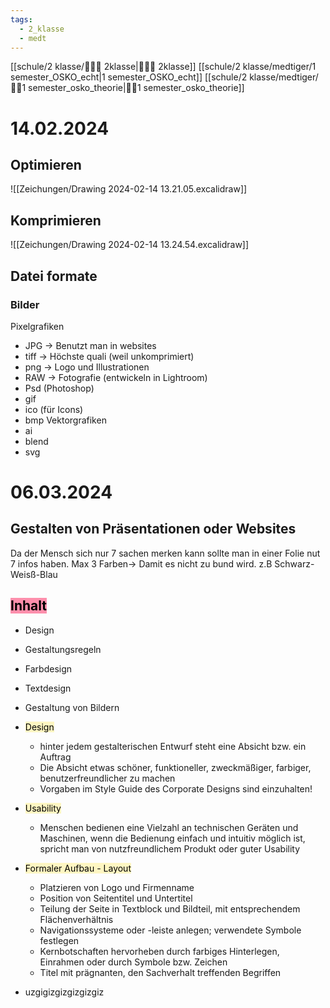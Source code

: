 ```yaml
---
tags:
  - 2_klasse
  - medt
---
```

[[schule/2 klasse/🙋🏿‍♂️ 2klasse|🙋🏿‍♂️ 2klasse]]
[[schule/2 klasse/medtiger/1 semester_OSKO_echt|1 semester_OSKO_echt]]
[[schule/2 klasse/medtiger/🐻‍❄️1 semester_osko_theorie|🐻‍❄️1 semester_osko_theorie]]

# 14.02.2024
## Optimieren

![[Zeichungen/Drawing 2024-02-14 13.21.05.excalidraw]]

## Komprimieren

![[Zeichungen/Drawing 2024-02-14 13.24.54.excalidraw]]

## Datei formate
### Bilder
Pixelgrafiken
- JPG → Benutzt man in websites
- tiff → Höchste quali (weil unkomprimiert)
- png → Logo und Illustrationen
- RAW → Fotografie (entwickeln in Lightroom)
- Psd (Photoshop)
- gif
- ico (für Icons)
- bmp
Vektorgrafiken
- ai
- blend
- svg


# 06.03.2024

## Gestalten von Präsentationen oder Websites

Da der Mensch sich nur 7 sachen merken kann sollte man in einer Folie nut 7 infos haben.
Max 3 Farben→ Damit es nicht zu bund wird. z.B Schwarz-Weisß-Blau

## <mark style="background: #FF5582A6;">Inhalt</mark> 
- Design
- Gestaltungsregeln
- Farbdesign
- Textdesign
- Gestaltung von Bildern


- <mark style="background: #FFF3A3A6;">Design</mark>
	- hinter jedem gestalterischen Entwurf steht eine Absicht bzw. ein Auftrag
	- Die Absicht etwas schöner, funktioneller, zweckmäßiger, farbiger, benutzerfreundlicher zu machen
	- Vorgaben im Style Guide des Corporate Designs sind einzuhalten!
- <mark style="background: #FFF3A3A6;">Usability</mark>
	- Menschen bedienen eine Vielzahl an technischen Geräten und Maschinen, wenn die Bedienung einfach und intuitiv möglich ist, spricht man von nutzfreundlichem Produkt oder guter Usability
- <mark style="background: #FFF3A3A6;">Formaler Aufbau - Layout</mark>
	- Platzieren von Logo und Firmenname
	- Position von Seitentitel und Untertitel
	- Teilung der Seite in Textblock und Bildteil, mit entsprechendem Flächenverhältnis
	- Navigationssysteme oder -leiste anlegen; verwendete Symbole festlegen
	- Kernbotschaften hervorheben durch farbiges Hinterlegen, Einrahmen oder durch Symbole bzw. Zeichen
	- Titel mit prägnanten, den Sachverhalt treffenden Begriffen 
- uzgigizgizgizgizgiz












